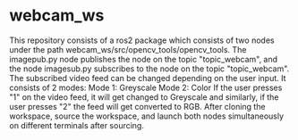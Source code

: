 # webcam_ws
This repository consists of a ros2 package which consists of two nodes under the path webcam_ws/src/opencv_tools/opencv_tools. 
The imagepub.py node publishes the node on the topic "topic_webcam", and the node imagesub.py subscribes to the node on the topic "topic_webcam".
The subscribed video feed can be changed depending on the user input. It consists of 2 modes:
Mode 1: Greyscale 
Mode 2: Color
If the user presses "1" on the video feed, it will get changed to Greyscale and similarly, if the user presses "2" the feed will get converted to RGB.
After cloning the workspace, source the workspace, and launch both nodes simultaneously on different terminals after sourcing.
